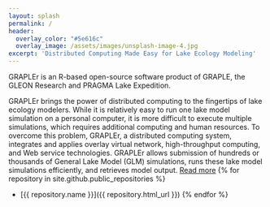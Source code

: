 ```yaml
---
layout: splash
permalink: /
header:
  overlay_color: "#5e616c"
  overlay_image: /assets/images/unsplash-image-4.jpg
excerpt: 'Distributed Computing Made Easy for Lake Ecology Modeling'
---
```

GRAPLEr is an R-based open-source software product of GRAPLE, the GLEON Research and PRAGMA Lake Expedition.

GRAPLEr brings the power of distributed computing to the fingertips of lake ecology modelers. While it is relatively easy to run one lake model simulation on a personal computer, it is more difficult to execute multiple simulations, which requires additional computing and human resources. To overcome this problem, GRAPLEr, a distributed computing system, integrates and applies overlay virtual network, high-throughput computing, and Web service technologies. GRAPLEr allows submission of hundreds or thousands of General Lake Model (GLM) simulations, runs these lake model simulations efficiently, and retrieves model output.
<a href="about" class="btn btn--info">Read more</a>
{% for repository in site.github.public_repositories %}
  * [{{ repository.name }}]({{ repository.html_url }})
{% endfor %}
